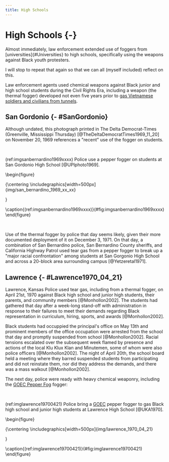 ```yaml
---
title: High Schools
---
```


# High Schools {-}

Almost immediately, law enforcement extended use of foggers from [universities]{#Universities} to high schools, specifically using the weapons against Black youth protesters.

I will stop to repeat that again so that we can all (myself included) reflect on this.

Law enforcement agents used chemical weapons against Black junior and high school students during the Civil Rights Era, including a weapon (the thermal fogger) developed not even five years prior to [gas Vietnamese soldiers and civilians from tunnels](#Vietnam).

## San Gordonio {- #SanGordonio}

Although undated, this photograph printed in The Delta Democrat-Times (Greenville, Mississippi Thursday) [@TheDeltaDemocratTimes1969_11_20] on November 20, 1969 references a "recent" use of the fogger on students. 

<br>

(ref:imgsanbernardino1969xxxx) Police use a pepper fogger on students at San Gordonio High School [@UPIphoto1969].  

\begin{figure}

{\centering \includegraphics[width=500px]{img/san_bernardino_1969_xx_xx} 

}

\caption{(ref:imgsanbernardino1969xxxx)}(\#fig:imgsanbernardino1969xxxx)
\end{figure}
 
<br>

Use of the thermal fogger by police that day seems likely, given their more documented deployment of it on December 3, 1971.
On that day, a combination of San Bernardino police, San Bernardino County sheriffs, and California Highway Patrol used tear gas from a pepper fogger to break up a "major racial confrontation" among students at San Gorgonio High School and across a 20-block area surrounding campus [@Yetzeretal1971].



## Lawrence {- #Lawrence1970_04_21}

Lawrence, Kansas Police used tear gas, including from a thermal fogger, on April 21st, 1970 against Black high school and junior high students, their parents, and community members [@Monhollon2002].
The students had gathered that day after a week-long stand-off with administration in response to their failures to meet their demands regarding Black representation in curriculum, hiring, sports, and awards [@Monhollon2002].

Black students had occuppied the principal's office on May 13th and prominent members of the office occupation were arrested from the school that day and promptly suspended from school [@Monhollon2002].
Racial tensions escalated over the subsequent week flamed by presence and actions of the local Klu Klux Klan and Minutemen, some of whom were also police officers [@Monhollon2002].
The night of April 20th, the school board held a meeting where they barred suspended students from participating and did not reinstate them, nor did they address the demands, and there was a mass walkout [@Monhollon2002].

The next day, police were ready with heavy chemical weaponry, including the [GOEC Pepper Fog](#GOEC) fogger: 

<br>

(ref:imglawrence19700421) Police bring a [GOEC](#GOEC) pepper fogger to gas Black high school and junior high students at Lawrence High School [@UKA1970].

\begin{figure}

{\centering \includegraphics[width=500px]{img/lawrence_1970_04_21} 

}

\caption{(ref:imglawrence19700421)}(\#fig:imglawrence19700421)
\end{figure}
 
<br>
